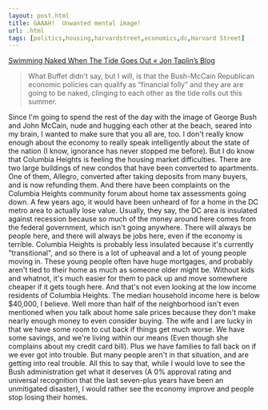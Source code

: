```yaml
---
layout: post.html
title: GAAAH!  Unwanted mental image!
url: .html
tags: [politics,housing,harvardstreet,economics,dc,Harvard Street]
---
```

[Swimming Naked When The Tide Goes Out « Jon Taplin’s Blog](http://jtaplin.wordpress.com/2008/03/01/swimming-naked-when-the-tide-goes-out/)

> What Buffet didn’t say, but I will, is that the Bush-McCain Republican economic policies can qualify as “financial folly” and they are are going to be naked, clinging to each other as the tide rolls out this summer.

Since I'm going to spend the rest of the day with the image of George Bush and John McCain, nude and hugging each other at the beach, seared into my brain, I wanted to make sure that you all are, too. I don't really know enough about the economy to really speak intelligently about the state of the nation (I know, ignorance has never stopped me before). But I do know that Columbia Heights is feeling the housing market difficulties. There are two large buildings of new condos that have been converted to apartments. One of them, Allegro, converted after taking deposits from many buyers, and is now refunding them. And there have been complaints on the Columbia Heights community forum about home tax assessments going down. A few years ago, it would have been unheard of for a home in the DC metro area to actually lose value. Usually, they say, the DC area is insulated against recession because so much of the money around here comes from the federal government, which isn't going anywhere. There will always be people here, and there will always be jobs here, even if the economy is terrible. Columbia Heights is probably less insulated because it's currently "transitional", and so there is a lot of upheaval and a lot of young people moving in. These young people often have huge mortgages, and probably aren't tied to their home as much as someone older might be. Without kids and whatnot, it's much easier for them to pack up and move somewhere cheaper if it gets tough here. And that's not even looking at the low income residents of Columbia Heights. The median household income here is below $40,000, I believe. Well more than half of the neighborhood isn't even mentioned when you talk about home sale prices because they don't make nearly enough money to even consider buying. The wife and I are lucky in that we have some room to cut back if things get much worse. We have some savings, and we're living within our means (Even though she complains about my credit card bill). Plus we have families to fall back on if we ever got into trouble. But many people aren't in that situation, and are getting into real trouble. All this to say that, while I would love to see the Bush administration get what it deserves (A 0% approval rating and universal recognition that the last seven-plus years have been an unmitigated disaster), I would rather see the economy improve and people stop losing their homes. 

